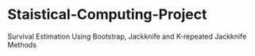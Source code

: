 # Staistical-Computing-Project
Survival Estimation Using Bootstrap, Jackknife and K-repeated Jackknife Methods
